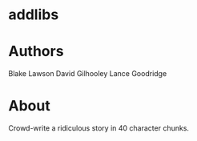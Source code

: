 addlibs
=======

Authors
==========================
Blake Lawson
David Gilhooley
Lance Goodridge

About
===
Crowd-write a ridiculous story in 40 character chunks.
